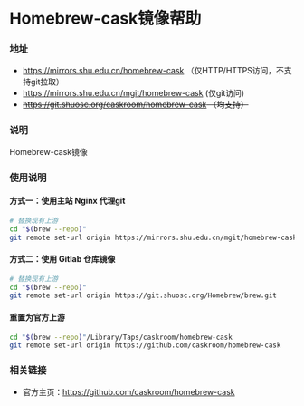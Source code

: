 # Homebrew-cask镜像帮助

###  地址

- https://mirrors.shu.edu.cn/homebrew-cask （仅HTTP/HTTPS访问，不支持git拉取）
- https://mirrors.shu.edu.cn/mgit/homebrew-cask (仅git访问)
- ~~https://git.shuosc.org/caskroom/homebrew-cask （均支持）~~


### 说明 

Homebrew-cask镜像

### 使用说明

#### 方式一：使用主站 Nginx 代理git

```bash
# 替换现有上游
cd "$(brew --repo)"
git remote set-url origin https://mirrors.shu.edu.cn/mgit/homebrew-cask
```

#### 方式二：使用 Gitlab 仓库镜像

```bash
# 替换现有上游
cd "$(brew --repo)"
git remote set-url origin https://git.shuosc.org/Homebrew/brew.git
```

#### 重置为官方上游

```bash
cd "$(brew --repo)"/Library/Taps/caskroom/homebrew-cask
git remote set-url origin https://github.com/caskroom/homebrew-cask
```

### 相关链接

- 官方主页：https://github.com/caskroom/homebrew-cask